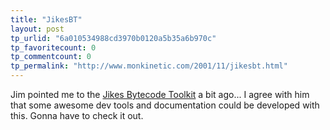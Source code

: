 ```yaml
---
title: "JikesBT"
layout: post
tp_urlid: "6a010534988cd3970b0120a5b35a6b970c"
tp_favoritecount: 0
tp_commentcount: 0
tp_permalink: "http://www.monkinetic.com/2001/11/jikesbt.html"
---
```

Jim pointed me to the <a href="http://www.alphaworks.ibm.com/tech/jikesbt">Jikes Bytecode Toolkit</a> a bit ago... I agree with him that some awesome dev tools and documentation could be developed with this. Gonna have to check it out.
